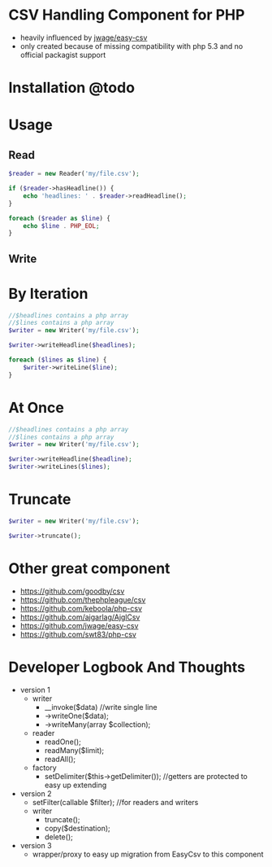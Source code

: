 # CSV Handling Component for PHP

* heavily influenced by [jwage/easy-csv](https://github.com/jwage/easy-csv)
* only created because of missing compatibility with php 5.3 and no official packagist support

# Installation @todo

# Usage

## Read

```php
$reader = new Reader('my/file.csv');

if ($reader->hasHeadline()) {
    echo 'headlines: ' . $reader->readHeadline();
}

foreach ($reader as $line) {
    echo $line . PHP_EOL;
}
```

## Write

# By Iteration

```php
//$headlines contains a php array
//$lines contains a php array
$writer = new Writer('my/file.csv');

$writer->writeHeadline($headlines);

foreach ($lines as $line) {
    $writer->writeLine($line);
}
```

# At Once

```php
//$headlines contains a php array
//$lines contains a php array
$writer = new Writer('my/file.csv');

$writer->writeHeadline($headline);
$writer->writeLines($lines);
```

# Truncate

```php
$writer = new Writer('my/file.csv');

$writer->truncate();
```

# Other great component

* https://github.com/goodby/csv
* https://github.com/thephpleague/csv
* https://github.com/keboola/php-csv
* https://github.com/ajgarlag/AjglCsv
* https://github.com/jwage/easy-csv
* https://github.com/swt83/php-csv

# Developer Logbook And Thoughts

* version 1
    * writer
        * __invoke($data)   //write single line
        * ->writeOne($data);
        * ->writeMany(array $collection);
    * reader
        * readOne();
        * readMany($limit);
        * readAll();
    * factory
        * setDelimiter($this->getDelimiter()); //getters are protected to easy up extending
* version 2
    * setFilter(callable $filter);  //for readers and writers
    * writer
        * truncate();
        * copy($destination);
        * delete();
* version 3
    * wrapper/proxy to easy up migration from EasyCsv to this component
